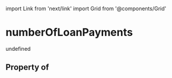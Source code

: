 import Link from 'next/link'
import Grid from '@components/Grid'

# numberOfLoanPayments

undefined

## Property of



